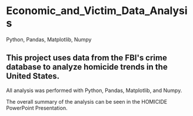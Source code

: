 # Economic_and_Victim_Data_Analysis
Python, Pandas, Matplotlib, Numpy

## This project uses data from the FBI's crime database to analyze homicide trends in the United States.  
All analysis was performed with Python, Pandas, Matplotlib, and Numpy.  

The overall summary of the analysis can be seen in the HOMICIDE PowerPoint Presentation.

